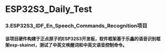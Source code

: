 # ESP32S3_Daily_Test
### 3.ESP32S3_IDF_En_Speech_Commands_Recognition项目
#### 该项目硬件构建于正点原子的ESP32S3开发板，软件框架基于乐鑫的语音识别框架esp-skainet，测试了中英文唤醒词和中英文语音控制命令。